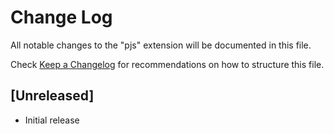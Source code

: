# Change Log

All notable changes to the "pjs" extension will be documented in this file.

Check [Keep a Changelog](http://keepachangelog.com/) for recommendations on how to structure this file.

## [Unreleased]

- Initial release